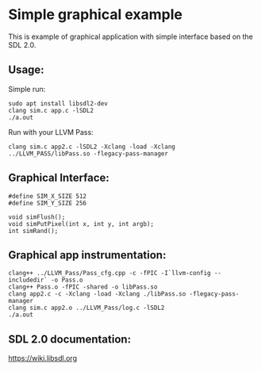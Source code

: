 # Simple graphical example
This is example of graphical application with simple interface based on the SDL 2.0.

## Usage:
Simple run:
```
sudo apt install libsdl2-dev
clang sim.c app.c -lSDL2
./a.out
```
Run with your LLVM Pass:
```
clang sim.c app2.c -lSDL2 -Xclang -load -Xclang ../LLVM_PASS/libPass.so -flegacy-pass-manager
```

## Graphical Interface:
```
#define SIM_X_SIZE 512
#define SIM_Y_SIZE 256

void simFlush();
void simPutPixel(int x, int y, int argb);
int simRand();
```

## Graphical app instrumentation:
```
clang++ ../LLVM_Pass/Pass_cfg.cpp -c -fPIC -I`llvm-config --includedir` -o Pass.o
clang++ Pass.o -fPIC -shared -o libPass.so
clang app2.c -c -Xclang -load -Xclang ./libPass.so -flegacy-pass-manager
clang sim.c app2.o ../LLVM_Pass/log.c -lSDL2
./a.out

```

## SDL 2.0 documentation:
https://wiki.libsdl.org